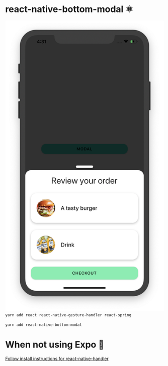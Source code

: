 # react-native-bottom-modal ⚛️
![preview](./docs/preview.png)
`yarn add react react-native-gesture-handler react-spring `

`yarn add react-native-bottom-modal`

# When not using Expo 🔧
[Follow install instructions for react-native-handler](https://software-mansion.github.io/react-native-gesture-handler/docs/getting-started.html)